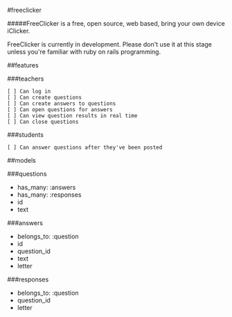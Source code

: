 #freeclicker

#####FreeClicker is a free, open source, web based, bring your own device iClicker.

FreeClicker is currently in development. Please don't use it at this stage unless you're familiar with ruby on rails programming.

##features

###teachers

    [ ] Can log in
    [ ] Can create questions
    [ ] Can create answers to questions
    [ ] Can open questions for answers
    [ ] Can view question results in real time
    [ ] Can close questions

###students

    [ ] Can answer questions after they've been posted

##models

###questions

* has_many: :answers
* has_many: :responses
* id
* text

###answers

* belongs_to: :question
* id
* question_id
* text
* letter

###responses

* belongs_to: :question
* question_id
* letter
